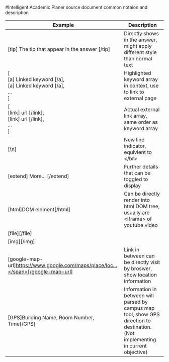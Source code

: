 #Intelligent Academic Planer source document common notaion and description


|Example   	|Description   	|
|---	|---	|
|[tip] The tip that appear in the answer [/tip]   |Directly shows in the answer, might apply different style than normal text	|
|[ </br>[a] Linked keyword [/a],</br>[a] Linked keyword [/a], </br>... </br>]   	|Highlighted keyword array in context, use to link to external page   	|
|[ </br>[link] url [/link], </br>[link] url [/link], </br>... </br>]   	|Actual external link array, same order as keyword array  	|
|[\n]	|New line indicator, equivlent to \</br>	|
|[extend] More... [/extend]	|Further details that can be toggled to display	|
|[html]DOM element[/html]	|Can be directly render into html DOM tree, usually are \<iframe> of youtube video	|
|[file][/file]|
|[img][/img]|
|[google-map-url]<span>https://www.google.com/maps/place/loc...</span>[/google-map-url]| Link in between can be directly visit by broswer, show location information|
|[GPS]Building Name, Room Number, Time[/GPS]| Information in between will parsed by campus map tool, show GPS direction to destination. (Not implementing in current objective)|
